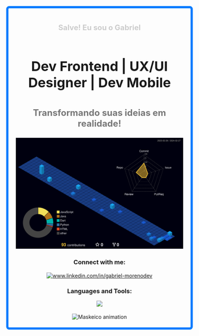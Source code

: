 <div style="border: 6px solid #007BFF; padding: 20px; border-radius: 8px;">


<div align="center">
    <p style="font-size: 20px; font-weight: bold; color: #cccccc;">Salve! Eu sou o Gabriel</p>
    <h1 style="font-size: 36px; font-weight: bold; padding: 20px 0;">Dev Frontend | UX/UI Designer | Dev Mobile</h1>
    <p style="font-size: 24px; font-weight: bold; color: #777777;">Transformando suas ideias em realidade!</p>
  
</div>   

![](./profile-3d-contrib/profile-night-view.svg)
<h3 align="center">Connect with me:</h3>
<p align="center">
  <a href="https://www.linkedin.com/in/gabriel-morenodev/" target="_blank">
    <img align="center" src="https://raw.githubusercontent.com/rahuldkjain/github-profile-readme-generator/master/src/images/icons/Social/linked-in-alt.svg" alt="www.linkedin.com/in/gabriel-morenodev" height="30" width="40" />
  </a>
</p>

<h3 align="center">Languages and Tools:</h3>


<p align="center">
  <a href="https://skillicons.dev">
    <img src="https://skillicons.dev/icons?i=git,github,html,css,tailwind,sass,js,react,nodejs,wordpress,bootstrap,xd,figma,ps,vscode,postman,mongodb,flutter,dart,firebase,java," />
  </a>
</p>





<div align="center">



  <img align="center" src="https://media.giphy.com/media/KpACNEh8jXK2Q/giphy.gif" alt="Maskeico animation" />

 

</div>

</div>




  

  
  
  
  
  


